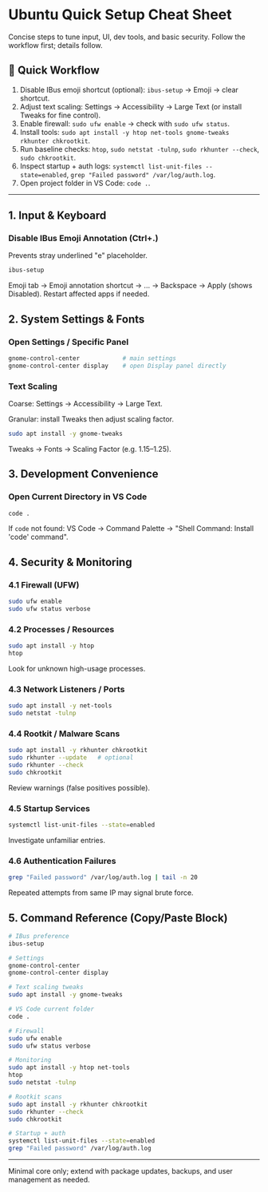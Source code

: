 # Ubuntu Quick Setup Cheat Sheet

Concise steps to tune input, UI, dev tools, and basic security. Follow the workflow first; details follow.

## 🔁 Quick Workflow
1. Disable IBus emoji shortcut (optional): `ibus-setup` → Emoji → clear shortcut.
2. Adjust text scaling: Settings → Accessibility → Large Text (or install Tweaks for fine control).
3. Enable firewall: `sudo ufw enable` → check with `sudo ufw status`.
4. Install tools: `sudo apt install -y htop net-tools gnome-tweaks rkhunter chkrootkit`.
5. Run baseline checks: `htop`, `sudo netstat -tulnp`, `sudo rkhunter --check`, `sudo chkrootkit`.
6. Inspect startup + auth logs: `systemctl list-unit-files --state=enabled`, `grep "Failed password" /var/log/auth.log`.
7. Open project folder in VS Code: `code .`.

---

## 1. Input & Keyboard
### Disable IBus Emoji Annotation (Ctrl+.)
Prevents stray underlined "e" placeholder.
```bash
ibus-setup
```
Emoji tab → Emoji annotation shortcut → ... → Backspace → Apply (shows Disabled). Restart affected apps if needed.

## 2. System Settings & Fonts
### Open Settings / Specific Panel
```bash
gnome-control-center            # main settings
gnome-control-center display    # open Display panel directly
```
### Text Scaling
Coarse: Settings → Accessibility → Large Text.

Granular: install Tweaks then adjust scaling factor.
```bash
sudo apt install -y gnome-tweaks
```
Tweaks → Fonts → Scaling Factor (e.g. 1.15–1.25).

## 3. Development Convenience
### Open Current Directory in VS Code
```bash
code .
```
If `code` not found: VS Code → Command Palette → "Shell Command: Install 'code' command".

## 4. Security & Monitoring
### 4.1 Firewall (UFW)
```bash
sudo ufw enable
sudo ufw status verbose
```
### 4.2 Processes / Resources
```bash
sudo apt install -y htop
htop
```
Look for unknown high-usage processes.
### 4.3 Network Listeners / Ports
```bash
sudo apt install -y net-tools
sudo netstat -tulnp
```
### 4.4 Rootkit / Malware Scans
```bash
sudo apt install -y rkhunter chkrootkit
sudo rkhunter --update   # optional
sudo rkhunter --check
sudo chkrootkit
```
Review warnings (false positives possible).
### 4.5 Startup Services
```bash
systemctl list-unit-files --state=enabled
```
Investigate unfamiliar entries.
### 4.6 Authentication Failures
```bash
grep "Failed password" /var/log/auth.log | tail -n 20
```
Repeated attempts from same IP may signal brute force.

## 5. Command Reference (Copy/Paste Block)
```bash
# IBus preference
ibus-setup

# Settings
gnome-control-center
gnome-control-center display

# Text scaling tweaks
sudo apt install -y gnome-tweaks

# VS Code current folder
code .

# Firewall
sudo ufw enable
sudo ufw status verbose

# Monitoring
sudo apt install -y htop net-tools
htop
sudo netstat -tulnp

# Rootkit scans
sudo apt install -y rkhunter chkrootkit
sudo rkhunter --check
sudo chkrootkit

# Startup + auth
systemctl list-unit-files --state=enabled
grep "Failed password" /var/log/auth.log
```

---
Minimal core only; extend with package updates, backups, and user management as needed.